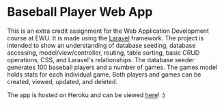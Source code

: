 # Baseball Player Web App
This is an extra credit assignment for the Web Application Development course at EWU. It is made using the [Laravel](https://github.com/laravel/laravel) framework. The project is intended to show an understanding of database seeding, database accessing, model/view/controller, routing, table sorting, basic CRUD operations, CSS, and Laravel's relationships. 
The database seeder generates 100 baseball players and a number of games. The games model holds stats for each individual game. Both players and games can be created, viewed, updated, and deleted. 

The app is hosted on Heroku and can be viewed [here](http://baseball-player-app.herokuapp.com/players)! :)

